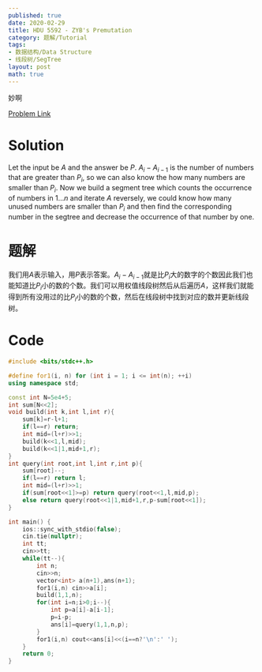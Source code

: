 ```yaml
---
published: true
date: 2020-02-29
title: HDU 5592 - ZYB's Premutation
category: 题解/Tutorial
tags: 
- 数据结构/Data Structure
- 线段树/SegTree
layout: post
math: true
---
```

妙啊
<!--more-->
[Problem Link](http://acm.hdu.edu.cn/showproblem.php?pid=5592)

# Solution

Let the input be $A$ and the answer be $P$. $A_i-A_{i-1}$ is the number of numbers that are greater than $P_i$, so we can also know the how many numbers are smaller than $P_i$. Now we build a segment tree which counts the occurrence of numbers in $1\dots n$ and iterate $A$ reversely, we could know how many unused numbers are smaller than $P_i$ and then find the corresponding number in the segtree and decrease the occurrence of that number by one.

# 题解

我们用$A$表示输入，用$P$表示答案。$A_i-A_{i-1}$就是比$P_i$大的数字的个数因此我们也能知道比$P_i$小的数的个数。我们可以用权值线段树然后从后遍历$A$，这样我们就能得到所有没用过的比$P_i$小的数的个数，然后在线段树中找到对应的数并更新线段树。

# Code
```cpp
#include <bits/stdc++.h>

#define for1(i, n) for (int i = 1; i <= int(n); ++i)
using namespace std;

const int N=5e4+5;
int sum[N<<2];
void build(int k,int l,int r){
	sum[k]=r-l+1;
	if(l==r) return;
	int mid=(l+r)>>1;
	build(k<<1,l,mid);
	build(k<<1|1,mid+1,r);
}
int query(int root,int l,int r,int p){
	sum[root]--;
	if(l==r) return l;
	int mid=(l+r)>>1;
	if(sum[root<<1]>=p) return query(root<<1,l,mid,p);
	else return query(root<<1|1,mid+1,r,p-sum[root<<1]);
}

int main() {
    ios::sync_with_stdio(false);
    cin.tie(nullptr);
	int tt;
	cin>>tt;
	while(tt--){
		int n;
		cin>>n;
		vector<int> a(n+1),ans(n+1);
		for1(i,n) cin>>a[i];
		build(1,1,n);
		for(int i=n;i>0;i--){
			int p=a[i]-a[i-1];
			p=i-p;
			ans[i]=query(1,1,n,p);
		}
		for1(i,n) cout<<ans[i]<<(i==n?'\n':' ');
	}
    return 0;
}
```